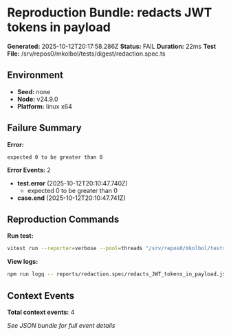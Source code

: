 # Reproduction Bundle: redacts JWT tokens in payload

**Generated:** 2025-10-12T20:17:58.286Z
**Status:** FAIL
**Duration:** 22ms
**Test File:** /srv/repos0/mkolbol/tests/digest/redaction.spec.ts

## Environment

- **Seed:** none
- **Node:** v24.9.0
- **Platform:** linux x64

## Failure Summary

**Error:**
```
expected 0 to be greater than 0
```

**Error Events:** 2

- **test.error** (2025-10-12T20:10:47.740Z)
  - expected 0 to be greater than 0
- **case.end** (2025-10-12T20:10:47.741Z)

## Reproduction Commands

**Run test:**
```bash
vitest run --reporter=verbose --pool=threads "/srv/repos0/mkolbol/tests/digest/redaction.spec.ts" -t "redacts JWT tokens in payload"
```

**View logs:**
```bash
npm run logq -- reports/redaction.spec/redacts_JWT_tokens_in_payload.jsonl
```

## Context Events

**Total context events:** 4

_See JSON bundle for full event details_
